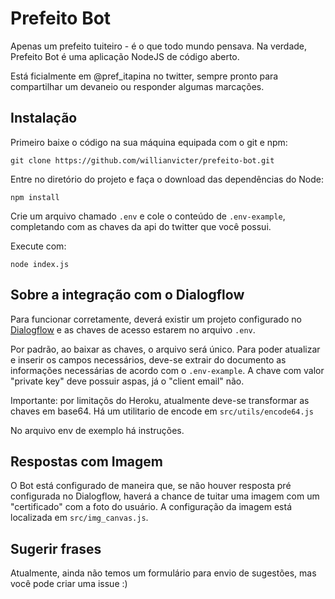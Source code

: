 # Prefeito Bot

Apenas um prefeito tuiteiro - é o que todo mundo pensava.
Na verdade, Prefeito Bot é uma aplicação NodeJS de código aberto.

Está ficialmente em @pref_itapina no twitter, sempre pronto para compartilhar
um devaneio ou responder algumas marcações.

## Instalação

Primeiro baixe o código na sua máquina equipada com o git e npm:

`git clone https://github.com/willianvicter/prefeito-bot.git`

Entre no diretório do projeto e faça o download das dependências do Node:

`npm install`

Crie um arquivo chamado `.env` e cole o conteúdo de `.env-example`, completando
com as chaves da api do twitter que você possui.

Execute com:

`node index.js`

## Sobre a integração com o Dialogflow

Para funcionar corretamente, deverá existir um projeto configurado no [Dialogflow](dialogflow.cloud.google.com) e as chaves de acesso estarem no arquivo `.env`.

Por padrão, ao baixar as chaves, o arquivo será único. Para poder atualizar e inserir os campos necessários, deve-se extrair do documento as informações necessárias de acordo com o `.env-example`. A chave com valor "private key" deve possuir aspas, já o "client email" não.

Importante: por limitaçõs do Heroku, atualmente deve-se transformar as chaves em base64. Há um utilitario de encode em `src/utils/encode64.js`

No arquivo env de exemplo há instruções.

## Respostas com Imagem

O Bot está configurado de maneira que, se não houver resposta pré configurada no Dialogflow, haverá a chance de tuitar uma imagem com um "certificado" com a foto do usuário. A configuração da imagem está localizada em `src/img_canvas.js`.

## Sugerir frases

Atualmente, ainda não temos um formulário para envio de sugestões, mas você pode
criar uma issue :) 

